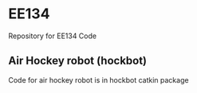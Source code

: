 # EE134
Repository for EE134 Code

## Air Hockey robot (hockbot)

Code for air hockey robot is in hockbot catkin package 
